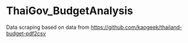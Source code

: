 # ThaiGov_BudgetAnalysis
Data scraping based on data from https://github.com/kaogeek/thailand-budget-pdf2csv
